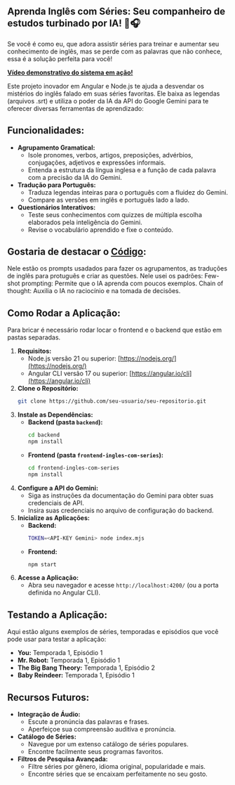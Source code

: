 ## Aprenda Inglês com Séries: Seu companheiro de estudos turbinado por IA! 🧠🎧

Se você é como eu, que adora assistir séries para treinar e aumentar seu conhecimento de inglês, mas se perde com as palavras que não conhece, essa é a solução perfeita para você! 

**[Vídeo demonstrativo do sistema em ação!](https://youtu.be/QqVcI0yl3o0)**


Este projeto inovador em Angular e Node.js te ajuda a desvendar os mistérios do inglês falado em suas séries favoritas. Ele baixa as legendas (arquivos .srt) e utiliza o poder da IA da API do Google Gemini para te oferecer diversas ferramentas de aprendizado:

## Funcionalidades:

* **Agrupamento Gramatical:**  
    * Isole pronomes, verbos, artigos, preposições, advérbios, conjugações, adjetivos e expressões informais.
    * Entenda a estrutura da língua inglesa e a função de cada palavra com a precisão da IA do Gemini.
* **Tradução para Português:**
    * Traduza legendas inteiras para o português com a fluidez do Gemini.
    * Compare as versões em inglês e português lado a lado.
* **Questionários Interativos:**
    * Teste seus conhecimentos com quizzes de múltipla escolha elaborados pela inteligência do Gemini.
    * Revise o vocabulário aprendido e fixe o conteúdo.

## Gostaria de destacar o [Código](https://github.com/wbfreitas/alura-desafio-gemini/blob/develop/backend/prompts.mjs):

Nele estão os prompts usadados para fazer os agrupamentos, as traduções de inglês para protuguês e criar as questões. Nele usei os padrões: 
Few-shot prompting: Permite que o IA aprenda com poucos exemplos.
Chain of thought: Auxilia o IA no raciocínio e na tomada de decisões.

## Como Rodar a Aplicação:
Para bricar é necessário rodar locar o frontend e o backend que estão em pastas separadas.  
1. **Requisitos:**
    * Node.js versão 21 ou superior: [https://nodejs.org/](https://nodejs.org/)
    * Angular CLI versão 17 ou superior: [https://angular.io/cli](https://angular.io/cli)
2. **Clone o Repositório:**
    ```bash
    git clone https://github.com/seu-usuario/seu-repositorio.git
    ```
3. **Instale as Dependências:**
    * **Backend (pasta `backend`):**
        ```bash
        cd backend
        npm install
        ```
    * **Frontend (pasta `frontend-ingles-com-series`):**
        ```bash
        cd frontend-ingles-com-series
        npm install
        ```
4. **Configure a API do Gemini:**
    * Siga as instruções da documentação do Gemini para obter suas credenciais de API.
    * Insira suas credenciais no arquivo de configuração do backend.
5. **Inicialize as Aplicações:**
    * **Backend:**
        ```bash
        TOKEN=<API-KEY Gemini> node index.mjs
        ```
    * **Frontend:**
        ```bash
        npm start 
        ```
6. **Acesse a Aplicação:**
    * Abra seu navegador e acesse `http://localhost:4200/` (ou a porta definida no Angular CLI).

## Testando a Aplicação:

Aqui estão alguns exemplos de séries, temporadas e episódios que você pode usar para testar a aplicação:

* **You:** Temporada 1, Episódio 1
* **Mr. Robot:** Temporada 1, Episódio 1
* **The Big Bang Theory:** Temporada 1, Episódio 2
* **Baby Reindeer:** Temporada 1, Episódio 1


## Recursos Futuros:

* **Integração de Áudio:**
    * Escute a pronúncia das palavras e frases.
    * Aperfeiçoe sua compreensão auditiva e pronúncia.
* **Catálogo de Séries:**
    * Navegue por um extenso catálogo de séries populares.
    * Encontre facilmente seus programas favoritos.
* **Filtros de Pesquisa Avançada:**
    * Filtre séries por gênero, idioma original, popularidade e mais.
    * Encontre séries que se encaixam perfeitamente no seu gosto.

